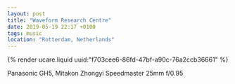 ```yaml
---
layout: post
title: "Waveform Research Centre"
date: 2019-05-19 22:17 +0100
tags: music
location: "Rotterdam, Netherlands"
---
```


{% render ucare.liquid uuid:"f703cee6-86fd-47bf-a90c-76a2ccb36661" %}

Panasonic GH5, Mitakon Zhongyi Speedmaster 25mm f/0.95


